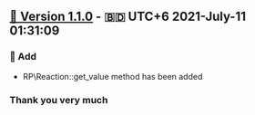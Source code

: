 ## [🔖 Version 1.1.0](https://github.com/imithu/RP-laravel/releases/tag/v1.1.0) - 🇧🇩 UTC+6 2021-July-11 01:31:09
### 🚩 Add
- RP\Reaction::get_value method has been added




### Thank you very much